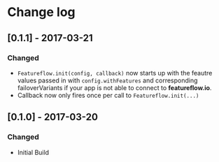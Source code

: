 # Change log
## [0.1.1] - 2017-03-21
### Changed
- `Featureflow.init(config, callback)` now starts up with the feautre values passed in with `config.withFeatures` 
  and corresponding failoverVariants if your app is not able to connect to **featureflow.io**.
- Callback now only fires once per call to `Featureflow.init(...)`
## [0.1.0] - 2017-03-20
### Changed
- Initial Build

